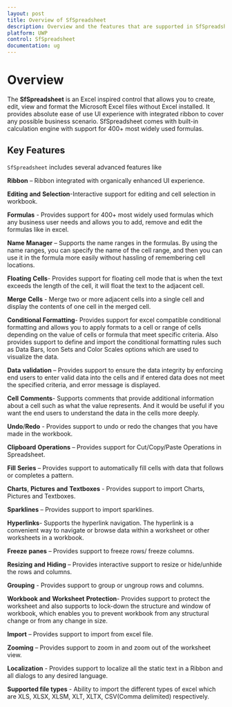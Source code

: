 ```yaml
---
layout: post
title: Overview of SfSpreadsheet 
description: Overview and the features that are supported in SfSpreadsheet
platform: UWP
control: SfSpreadsheet
documentation: ug
---
```


# Overview

The **SfSpreadsheet** is an Excel inspired control that allows you to create, edit, view and format the Microsoft Excel files without Excel installed. It provides absolute ease of use UI experience with integrated ribbon to cover any possible business scenario. SfSpreadsheet comes with built-in calculation engine with support for 400+ most widely used formulas. 

## Key Features

`SfSpreadsheet` includes several advanced features like 

**Ribbon** – Ribbon integrated with organically enhanced UI experience.

**Editing** **and** **Selection**-Interactive support for editing and cell selection in workbook.

**Formulas** - Provides support for 400+ most widely used formulas which any business user needs and allows you to add, remove and edit the formulas like in excel.

**Name** **Manager** – Supports the name ranges in the formulas. By using the name ranges, you can specify the name of the cell range, and then you can use it in the formula more easily without hassling of remembering cell locations.

**Floating** **Cells**- Provides support for floating cell mode that is when the text exceeds the length of the cell, it will float the text to the adjacent cell.

**Merge** **Cells** - Merge two or more adjacent cells into a single cell and display the contents of one cell in the merged cell.

**Conditional** **Formatting**- Provides support for excel compatible conditional formatting and allows you to apply formats to a cell or range of cells depending on the value of cells or formula that meet specific criteria. Also provides support to define and import the conditional formatting rules such as Data Bars, Icon Sets and Color Scales options which are used to visualize the data.

**Data** **validation** – Provides support to ensure the data integrity by enforcing end users to enter valid data into the cells and if entered data does not meet the specified criteria, and error message is displayed. 

**Cell** **Comments**- Supports comments that provide additional information about a cell such as what the value represents. And it would be useful if you want the end users to understand the data in the cells more deeply.

**Undo**/**Redo** - Provides support to undo or redo the changes that you have made in the workbook.

**Clipboard** **Operations** – Provides support for Cut/Copy/Paste Operations in Spreadsheet.

**Fill** **Series** – Provides support to automatically fill cells with data that follows or completes a pattern.

**Charts**, **Pictures** **and** **Textboxes** - Provides support to import Charts, Pictures and Textboxes.

**Sparklines** – Provides support to import sparklines.

**Hyperlinks**- Supports the hyperlink navigation. The hyperlink is a convenient way to navigate or browse data within a worksheet or other worksheets in a workbook.

**Freeze** **panes** – Provides support to freeze rows/ freeze columns.

**Resizing** **and** **Hiding** – Provides interactive support to resize or hide/unhide the rows and columns.

**Grouping** - Provides support to group or ungroup rows and columns.

**Workbook** **and** **Worksheet** **Protection**- Provides support to protect the worksheet and also supports to lock-down the structure and window of workbook, which enables you to prevent workbook from any structural change or from any change in size.

**Import** – Provides support to import from excel file.

**Zooming** – Provides support to zoom in and zoom out of the worksheet view.

**Localization** - Provides support to localize all the static text in a Ribbon and all dialogs to any desired language.

**Supported file types** - Ability to import the different types of excel which are XLS, XLSX, XLSM, XLT, XLTX, CSV(Comma delimited) respectively.